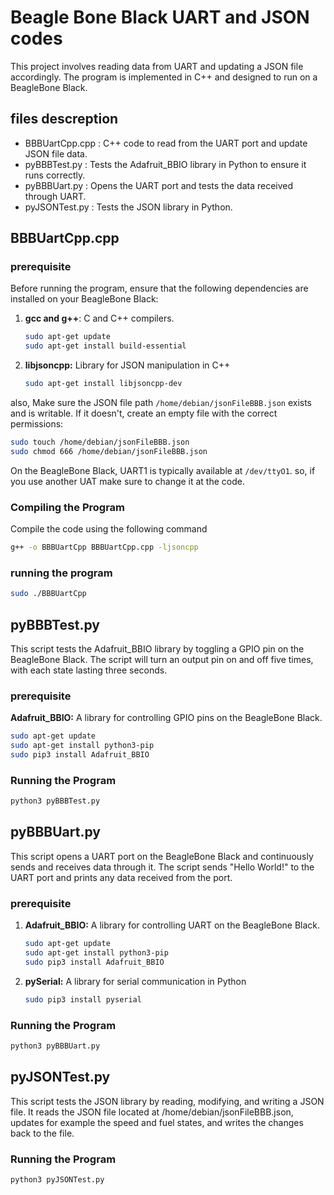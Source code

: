 # Beagle Bone Black UART and JSON codes
This project involves reading data from UART and updating a JSON file accordingly. The program is implemented in C++ and designed to run on a BeagleBone Black.

## files descreption 
* BBBUartCpp.cpp : C++ code to read from the UART port and update JSON file data.
* pyBBBTest.py : Tests the Adafruit_BBIO library in Python to ensure it runs correctly.
* pyBBBUart.py : Opens the UART port and tests the data received through UART.
* pyJSONTest.py : Tests the JSON library in Python.

##  BBBUartCpp.cpp
### prerequisite
Before running the program, ensure that the following dependencies are installed on your BeagleBone Black:
1. **gcc and g++**: C and C++ compilers.
   ```bash
   sudo apt-get update
   sudo apt-get install build-essential
   ```
2. **libjsoncpp:** Library for JSON manipulation in C++ 
   ```bash
   sudo apt-get install libjsoncpp-dev
   ```

also, Make sure the JSON file path `/home/debian/jsonFileBBB.json` exists and is writable. If it doesn't, create an empty file with the correct permissions:
```bash
sudo touch /home/debian/jsonFileBBB.json
sudo chmod 666 /home/debian/jsonFileBBB.json
```

On the BeagleBone Black, UART1 is typically available at `/dev/ttyO1`. so, if you use another UAT make sure to change it at the code.

### Compiling the Program
Compile the code using the following command
```bash
g++ -o BBBUartCpp BBBUartCpp.cpp -ljsoncpp
```

### running the program
``` bash
sudo ./BBBUartCpp
```


## pyBBBTest.py
This script tests the Adafruit_BBIO library by toggling a GPIO pin on the BeagleBone Black. The script will turn an output pin on and off five times, with each state lasting three seconds.
### prerequisite
**Adafruit_BBIO:** A library for controlling GPIO pins on the BeagleBone Black.
```bash
sudo apt-get update
sudo apt-get install python3-pip
sudo pip3 install Adafruit_BBIO
```

### Running the Program
```bash
python3 pyBBBTest.py
```

## pyBBBUart.py
This script opens a UART port on the BeagleBone Black and continuously sends and receives data through it. The script sends "Hello World!" to the UART port and prints any data received from the port.

### prerequisite
1. **Adafruit_BBIO:** A library for controlling UART on the BeagleBone Black.
    ```bash
    sudo apt-get update
    sudo apt-get install python3-pip
    sudo pip3 install Adafruit_BBIO
    ```
2. **pySerial:** A library for serial communication in Python
    ```bash
    sudo pip3 install pyserial
    ```

### Running the Program
```bash
python3 pyBBBUart.py
```

## pyJSONTest.py
This script tests the JSON library by reading, modifying, and writing a JSON file. It reads the JSON file located at /home/debian/jsonFileBBB.json, updates for example the speed and fuel states, and writes the changes back to the file.
### Running the Program
```bash
python3 pyJSONTest.py
```